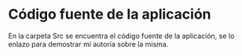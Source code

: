 # Código fuente de la aplicación

En la carpeta Src se encuentra el código fuente de la aplicación, se lo enlazo para demostrar mi autoría sobre la misma. 
